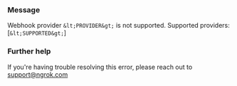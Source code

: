 
### Message
Webhook provider `&lt;PROVIDER&gt;` is not supported. Supported providers: [`&lt;SUPPORTED&gt;`]

### Further help
If you're having trouble resolving this error, please reach out to [support@ngrok.com](mailto:support@ngrok.com?subject=Help%20with%20ERR_NGROK_364)

